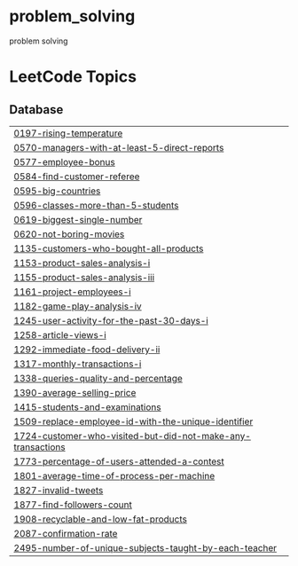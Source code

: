 # problem_solving
problem solving 

<!---LeetCode Topics Start-->
# LeetCode Topics
## Database
|  |
| ------- |
| [0197-rising-temperature](https://github.com/Mo-rmdone/problem_solving/tree/master/0197-rising-temperature) |
| [0570-managers-with-at-least-5-direct-reports](https://github.com/Mo-rmdone/problem_solving/tree/master/0570-managers-with-at-least-5-direct-reports) |
| [0577-employee-bonus](https://github.com/Mo-rmdone/problem_solving/tree/master/0577-employee-bonus) |
| [0584-find-customer-referee](https://github.com/Mo-rmdone/problem_solving/tree/master/0584-find-customer-referee) |
| [0595-big-countries](https://github.com/Mo-rmdone/problem_solving/tree/master/0595-big-countries) |
| [0596-classes-more-than-5-students](https://github.com/Mo-rmdone/problem_solving/tree/master/0596-classes-more-than-5-students) |
| [0619-biggest-single-number](https://github.com/Mo-rmdone/problem_solving/tree/master/0619-biggest-single-number) |
| [0620-not-boring-movies](https://github.com/Mo-rmdone/problem_solving/tree/master/0620-not-boring-movies) |
| [1135-customers-who-bought-all-products](https://github.com/Mo-rmdone/problem_solving/tree/master/1135-customers-who-bought-all-products) |
| [1153-product-sales-analysis-i](https://github.com/Mo-rmdone/problem_solving/tree/master/1153-product-sales-analysis-i) |
| [1155-product-sales-analysis-iii](https://github.com/Mo-rmdone/problem_solving/tree/master/1155-product-sales-analysis-iii) |
| [1161-project-employees-i](https://github.com/Mo-rmdone/problem_solving/tree/master/1161-project-employees-i) |
| [1182-game-play-analysis-iv](https://github.com/Mo-rmdone/problem_solving/tree/master/1182-game-play-analysis-iv) |
| [1245-user-activity-for-the-past-30-days-i](https://github.com/Mo-rmdone/problem_solving/tree/master/1245-user-activity-for-the-past-30-days-i) |
| [1258-article-views-i](https://github.com/Mo-rmdone/problem_solving/tree/master/1258-article-views-i) |
| [1292-immediate-food-delivery-ii](https://github.com/Mo-rmdone/problem_solving/tree/master/1292-immediate-food-delivery-ii) |
| [1317-monthly-transactions-i](https://github.com/Mo-rmdone/problem_solving/tree/master/1317-monthly-transactions-i) |
| [1338-queries-quality-and-percentage](https://github.com/Mo-rmdone/problem_solving/tree/master/1338-queries-quality-and-percentage) |
| [1390-average-selling-price](https://github.com/Mo-rmdone/problem_solving/tree/master/1390-average-selling-price) |
| [1415-students-and-examinations](https://github.com/Mo-rmdone/problem_solving/tree/master/1415-students-and-examinations) |
| [1509-replace-employee-id-with-the-unique-identifier](https://github.com/Mo-rmdone/problem_solving/tree/master/1509-replace-employee-id-with-the-unique-identifier) |
| [1724-customer-who-visited-but-did-not-make-any-transactions](https://github.com/Mo-rmdone/problem_solving/tree/master/1724-customer-who-visited-but-did-not-make-any-transactions) |
| [1773-percentage-of-users-attended-a-contest](https://github.com/Mo-rmdone/problem_solving/tree/master/1773-percentage-of-users-attended-a-contest) |
| [1801-average-time-of-process-per-machine](https://github.com/Mo-rmdone/problem_solving/tree/master/1801-average-time-of-process-per-machine) |
| [1827-invalid-tweets](https://github.com/Mo-rmdone/problem_solving/tree/master/1827-invalid-tweets) |
| [1877-find-followers-count](https://github.com/Mo-rmdone/problem_solving/tree/master/1877-find-followers-count) |
| [1908-recyclable-and-low-fat-products](https://github.com/Mo-rmdone/problem_solving/tree/master/1908-recyclable-and-low-fat-products) |
| [2087-confirmation-rate](https://github.com/Mo-rmdone/problem_solving/tree/master/2087-confirmation-rate) |
| [2495-number-of-unique-subjects-taught-by-each-teacher](https://github.com/Mo-rmdone/problem_solving/tree/master/2495-number-of-unique-subjects-taught-by-each-teacher) |
<!---LeetCode Topics End-->